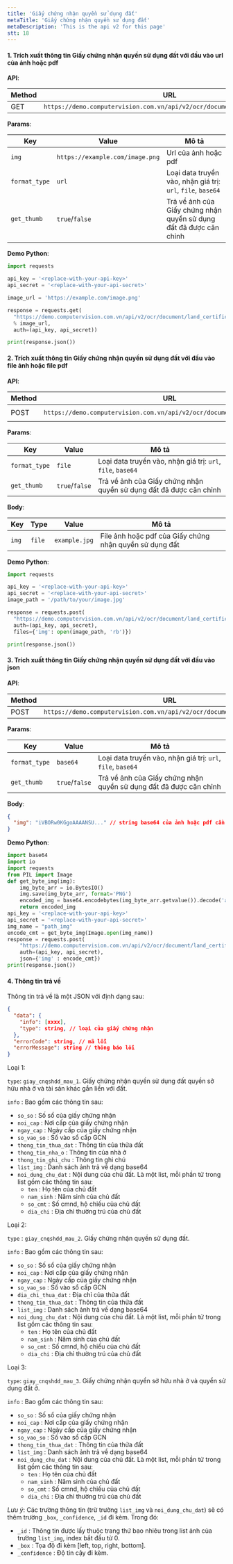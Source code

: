 ```yaml
---
title: 'Giấy chứng nhận quyền sử dụng đất'
metaTitle: 'Giấy chứng nhận quyền sử dụng đất'
metaDescription: 'This is the api v2 for this page'
stt: 18
---
```


#### 1. Trích xuất thông tin Giấy chứng nhận quyền sử dụng đất với đầu vào url của ảnh hoặc pdf

**API**:

| Method | URL                                                                       |
| ------ | ------------------------------------------------------------------------- |
| GET    | `https://demo.computervision.com.vn/api/v2/ocr/document/land_certificate` |

**Params**:

| Key           | Value                           | Mô tả                                                              |
| ------------- | ------------------------------- | ------------------------------------------------------------------ |
| `img`         | `https://example.com/image.png` | Url của ảnh hoặc pdf                                               |
| `format_type` | `url`                           | Loại data truyền vào, nhận giá trị: `url`, `file`, `base64`        |
| `get_thumb`   | `true`/`false`                  | Trả về ảnh của Giấy chứng nhận quyền sử dụng đất đã được căn chỉnh |

**Demo Python**:

```python
import requests

api_key = '<replace-with-your-api-key>'
api_secret = '<replace-with-your-api-secret>'

image_url = 'https://example.com/image.png'

response = requests.get(
  "https://demo.computervision.com.vn/api/v2/ocr/document/land_certificate?img=%s&format_type=url&get_thumb=false"
  % image_url,
  auth=(api_key, api_secret))

print(response.json())

```

#### 2. Trích xuất thông tin Giấy chứng nhận quyền sử dụng đất với đầu vào file ảnh hoặc file pdf

**API**:

| Method | URL                                                                       | content-type          |
| ------ | ------------------------------------------------------------------------- | --------------------- |
| POST   | `https://demo.computervision.com.vn/api/v2/ocr/document/land_certificate` | `multipart/form-data` |

**Params**:

| Key           | Value          | Mô tả                                                              |
| ------------- | -------------- | ------------------------------------------------------------------ |
| `format_type` | `file`         | Loại data truyền vào, nhận giá trị: `url`, `file`, `base64`        |
| `get_thumb`   | `true`/`false` | Trả về ảnh của Giấy chứng nhận quyền sử dụng đất đã được căn chỉnh |

**Body**:

| Key   | Type   | Value         | Mô tả                                                   |
| ----- | ------ | ------------- | ------------------------------------------------------- |
| `img` | `file` | `example.jpg` | File ảnh hoặc pdf của Giấy chứng nhận quyền sử dụng đất |

**Demo Python**:

```python
import requests

api_key = '<replace-with-your-api-key>'
api_secret = '<replace-with-your-api-secret>'
image_path = '/path/to/your/image.jpg'

response = requests.post(
  "https://demo.computervision.com.vn/api/v2/ocr/document/land_certificate?format_type=file&get_thumb=false",
  auth=(api_key, api_secret),
  files={'img': open(image_path, 'rb')})

print(response.json())

```

#### 3. Trích xuất thông tin Giấy chứng nhận quyền sử dụng đất với đầu vào json

**API**:

| Method | URL                                                                       | content-type       |
| ------ | ------------------------------------------------------------------------- | ------------------ |
| POST   | `https://demo.computervision.com.vn/api/v2/ocr/document/land_certificate` | `application/json` |

**Params**:

| Key           | Value          | Mô tả                                                              |
| ------------- | -------------- | ------------------------------------------------------------------ |
| `format_type` | `base64`       | Loại data truyền vào, nhận giá trị: `url`, `file`, `base64`        |
| `get_thumb`   | `true`/`false` | Trả về ảnh của Giấy chứng nhận quyền sử dụng đất đã được căn chỉnh |

**Body**:

```json
{
  "img": "iVBORw0KGgoAAAANSU..." // string base64 của ảnh hoặc pdf cần trích xuất
}
```

**Demo Python**:

```python
import base64
import io
import requests
from PIL import Image
def get_byte_img(img):
    img_byte_arr = io.BytesIO()
    img.save(img_byte_arr, format='PNG')
    encoded_img = base64.encodebytes(img_byte_arr.getvalue()).decode('ascii')
    return encoded_img
api_key = '<replace-with-your-api-key>'
api_secret = '<replace-with-your-api-secret>'
img_name = "path_img"
encode_cmt = get_byte_img(Image.open(img_name))
response = requests.post(
    "https://demo.computervision.com.vn/api/v2/ocr/document/land_certificate?format_type=base64&get_thumb=false",
    auth=(api_key, api_secret),
    json={'img' : encode_cmt})
print(response.json())
```

#### 4. Thông tin trả về

Thông tin trả về là một JSON với định dạng sau:

```json
{
  "data": {
    "info": [xxxx],
    "type": string, // loại của giấy chứng nhận
  },
  "errorCode": string, // mã lỗi
  "errorMessage": string // thông báo lỗi
}
```

Loại 1:

`type`: `giay_cnqshdd_mau_1`. Giấy chứng nhận quyền sử dụng đất quyền sở hữu nhà ở và tài sản khác gắn liền với đất.

`info` : Bao gồm các thông tin sau:

- `so_so` : Số sổ của giấy chứng nhận
- `noi_cap` : Nơi cấp của giấy chứng nhận
- `ngay_cap` : Ngày cấp của giấy chứng nhận
- `so_vao_so` : Số vào sổ cấp GCN
- `thong_tin_thua_dat` : Thông tin của thửa đất
- `thong_tin_nha_o` : Thông tin của nhà ở
- `thong_tin_ghi_chu` : Thông tin ghi chú
- `list_img` : Danh sách ảnh trả về dạng base64
- `noi_dung_chu_dat` : Nội dung của chủ đất. Là một list, mỗi phần tử trong list gồm các thông tin sau:
  - `ten` : Họ tên của chủ đất
  - `nam_sinh` : Năm sinh của chủ đất
  - `so_cmt` : Số cmnd, hộ chiếu của chủ đất
  - `dia_chi` : Địa chỉ thường trú của chủ đất

Loại 2:

`type` : `giay_cnqshdd_mau_2`. Giấy chứng nhận quyền sử dụng đất.

`info` : Bao gồm các thông tin sau:

- `so_so` : Số sổ của giấy chứng nhận
- `noi_cap` : Nơi cấp của giấy chứng nhận
- `ngay_cap` : Ngày cấp của giấy chứng nhận
- `so_vao_so` : Số vào sổ cấp GCN
- `dia_chi_thua_dat` : Địa chỉ của thửa đất
- `thong_tin_thua_dat` : Thông tin của thửa đất
- `list_img` : Danh sách ảnh trả về dạng base64
- `noi_dung_chu_dat` : Nội dung của chủ đất. Là một list, mỗi phần tử trong list gồm các thông tin sau:
  - `ten` : Họ tên của chủ đất
  - `nam_sinh` : Năm sinh của chủ đất
  - `so_cmt` : Số cmnd, hộ chiếu của chủ đất
  - `dia_chi` : Địa chỉ thường trú của chủ đất

Loại 3:

`type`: `giay_cnqshdd_mau_3`. Giấy chứng nhận quyền sở hữu nhà ở và quyền sử dụng đất ở.

`info` : Bao gồm các thông tin sau:

- `so_so` : Số sổ của giấy chứng nhận
- `noi_cap` : Nơi cấp của giấy chứng nhận
- `ngay_cap` : Ngày cấp của giấy chứng nhận
- `so_vao_so` : Số vào sổ cấp GCN
- `thong_tin_thua_dat` : Thông tin của thửa đất
- `list_img` : Danh sách ảnh trả về dạng base64
- `noi_dung_chu_dat` : Nội dung của chủ đất. Là một list, mỗi phần tử trong list gồm các thông tin sau:
  - `ten` : Họ tên của chủ đất
  - `nam_sinh` : Năm sinh của chủ đất
  - `so_cmt` : Số cmnd, hộ chiếu của chủ đất
  - `dia_chi` : Địa chỉ thường trú của chủ đất

_Lưu ý_: Các trường thông tin (trừ trường `list_img` và `noi_dung_chu_dat`) sẽ có thêm trường `_box`, `_confidence`, `_id` đi kèm. Trong đó:

- `_id` : Thông tin được lấy thuộc trang thứ bao nhiêu trong list ảnh của trường `list_img`, index bắt đầu từ 0.
- `_box` : Tọa độ đi kèm [left, top, right, bottom].
- `_confidence` : Độ tin cậy đi kèm.
